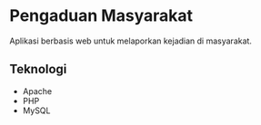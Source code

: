 # Pengaduan Masyarakat 
Aplikasi berbasis web untuk melaporkan kejadian di masyarakat.

## Teknologi
- Apache
- PHP
- MySQL
